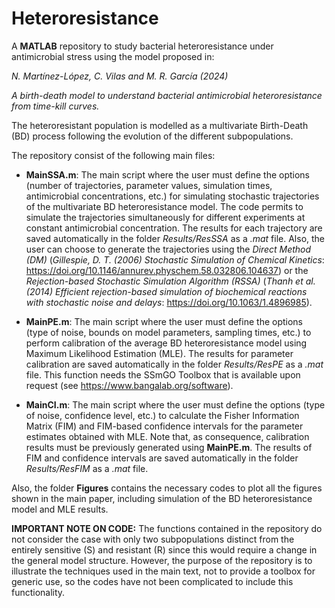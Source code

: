 # Heteroresistance

A **MATLAB** repository to study bacterial heteroresistance under antimicrobial stress using the model proposed in: 

*N. Martínez-López, C. Vilas and M. R. García (2024)*

*A birth-death model to understand bacterial antimicrobial heteroresistance from time-kill curves.* 

The heteroresistant population is modelled as a multivariate Birth-Death (BD) process following the evolution of the different subpopulations.

The repository consist of the following main files:

- **MainSSA.m**: The main script where the user must define the options (number of trajectories, parameter values, simulation times, antimicrobial concentrations, etc.) for simulating stochastic trajectories of the multivariate BD heteroresistance model. The code permits to simulate the trajectories simultaneously for different experiments at constant antimicrobial concentration. The results for each trajectory are saved automatically in the folder *Results/ResSSA* as a *.mat* file. Also, the user can choose to generate the trajectories using the *Direct Method (DM)* (*Gillespie, D. T. (2006) Stochastic Simulation of Chemical Kinetics*: https://doi.org/10.1146/annurev.physchem.58.032806.104637) or the *Rejection-based Stochastic Simulation Algorithm (RSSA)* (*Thanh et al. (2014) Efficient rejection-based simulation of biochemical reactions with stochastic noise and delays*: https://doi.org/10.1063/1.4896985).

- **MainPE.m**: The main script where the user must define the options (type of noise, bounds on model parameters, sampling times, etc.) to perform calibration of the average BD heteroresistance model using Maximum Likelihood Estimation (MLE). The results for parameter calibration are saved automatically in the folder *Results/ResPE* as a *.mat* file. This function needs the SSmGO Toolbox that is available upon request (see https://www.bangalab.org/software).
  
- **MainCI.m**: The main script where the user must define the options (type of noise, confidence level, etc.) to calculate the Fisher Information Matrix (FIM) and FIM-based confidence intervals for the parameter estimates obtained with MLE. Note that, as consequence, calibration results must be previously generated using **MainPE.m**. The results of FIM and confidence intervals are saved automatically in the folder *Results/ResFIM* as a *.mat* file.

Also, the folder **Figures** contains the necessary codes to plot all the figures shown in the main paper, including simulation of the BD heteroresistance model and MLE results.

**IMPORTANT NOTE ON CODE:** The functions contained in the repository do not consider the case with only two subpopulations distinct from the entirely sensitive (S) and resistant (R) since this would require a change in the general model structure. However, the purpose of the repository is to illustrate the techniques used in the main text, not to provide a toolbox for generic use, so the codes have not been complicated to include this functionality.
